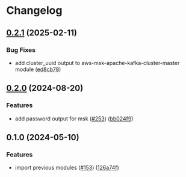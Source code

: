 # Changelog

## [0.2.1](https://github.com/kloia/platform-modules/compare/aws-msk-apache-kafka-cluster-master-v0.2.0...aws-msk-apache-kafka-cluster-master-v0.2.1) (2025-02-11)


### Bug Fixes

* add cluster_uuid output to aws-msk-apache-kafka-cluster-master module ([ed8cb78](https://github.com/kloia/platform-modules/commit/ed8cb78dec8ce94ad9e643c4cc7e585cd1f773ee))

## [0.2.0](https://github.com/kloia/platform-modules/compare/aws-msk-apache-kafka-cluster-master-v0.1.0...aws-msk-apache-kafka-cluster-master-v0.2.0) (2024-08-20)


### Features

* add password output for msk ([#253](https://github.com/kloia/platform-modules/issues/253)) ([bb024f9](https://github.com/kloia/platform-modules/commit/bb024f940f511f2008b8b489470dc7581adb5298))

## 0.1.0 (2024-05-10)


### Features

* import previous modules ([#153](https://github.com/kloia/platform-modules/issues/153)) ([126a74f](https://github.com/kloia/platform-modules/commit/126a74f8430ca971e61740f72de776dee210bb55))
